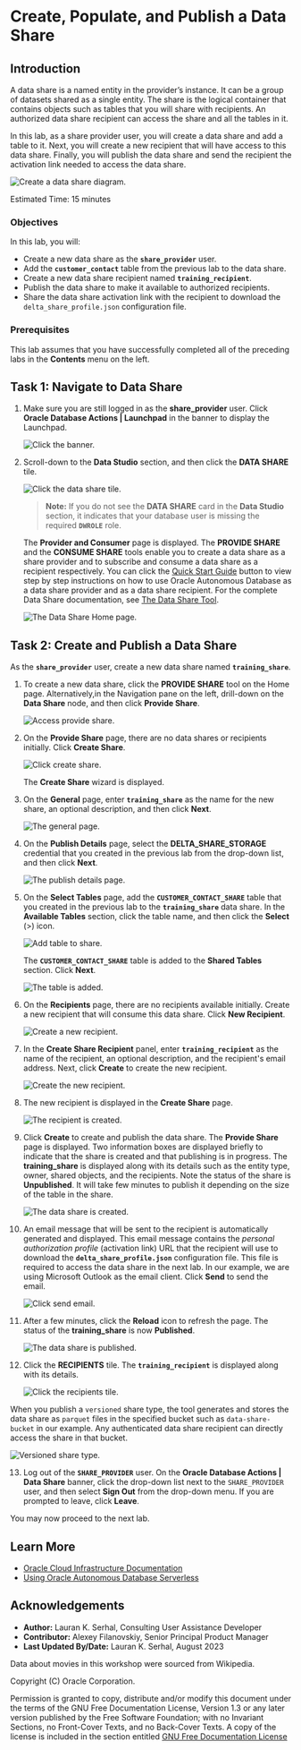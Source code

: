 # Create, Populate, and Publish a Data Share

## Introduction

A data share is a named entity in the provider’s instance. It can be a group of datasets shared as a single entity. The share is the logical container that contains objects such as tables that you will share with recipients. An authorized data share recipient can  access the share and all the tables in it.

In this lab, as a share provider user, you will create a data share and add a table to it. Next, you will create a new recipient that will have access to this data share. Finally, you will publish the data share and send the recipient the activation link needed to access the data share.

 ![Create a data share diagram.](images/data-share-diagram.png)

Estimated Time: 15 minutes

### Objectives

In this lab, you will:

* Create a new data share as the **`share_provider`** user.
* Add the **`customer_contact`** table from the previous lab to the data share.
* Create a new data share recipient named **`training_recipient`**.
* Publish the data share to make it available to authorized recipients.
* Share the data share activation link with the recipient to download the `delta_share_profile.json` configuration file.

### Prerequisites

This lab assumes that you have successfully completed all of the preceding labs in the **Contents** menu on the left.

## Task 1: Navigate to Data Share

1. Make sure you are still logged in as the **share_provider** user. Click **Oracle Database Actions | Launchpad** in the banner to display the Launchpad.

    ![Click the banner.](./images/click-banner.png " ")

2. Scroll-down to the **Data Studio** section, and then click the **DATA SHARE** tile.

     ![Click the data share tile.](./images/click-data-share.png " ")

     >**Note:** If you do not see the **DATA SHARE** card in the **Data Studio** section, it indicates that your database user is missing the required **`DWROLE`** role.

     The **Provider and Consumer** page is displayed. The **PROVIDE SHARE** and the **CONSUME SHARE** tools enable you to create a data share as a share provider and to subscribe and consume a data share as a recipient respectively. You can click the [Quick Start Guide](https://docs.oracle.com/en/database/oracle/sql-developer-web/sdwfd/index.html) button to view step by step instructions on how to use Oracle Autonomous Database as a data share provider and as a data share recipient. For the complete Data Share documentation, see [The Data Share Tool](https://docs.oracle.com/en/cloud/paas/autonomous-database/adbsa/adp-data-share-tool.html#GUID-7EECE78B-336D-4853-BFC3-E78A7B8398DB).

    ![The Data Share Home page.](./images/data-share-home-page.png " ")

## Task 2: Create and Publish a Data Share

As the **`share_provider`** user, create a new data share named **`training_share`**.

1. To create a new data share, click the **PROVIDE SHARE** tool on the Home page. Alternatively,in the Navigation pane on the left, drill-down on the **Data Share** node, and then click **Provide Share**.

    ![Access provide share.](./images/access-provide-share.png " ")

2. On the **Provide Share** page, there are no data shares or recipients initially. Click **Create Share**.

    ![Click create share.](./images/click-create-share.png " ")

    The **Create Share** wizard is displayed.

3. On the **General** page, enter **`training_share`** as the name for the new share, an optional description, and then click **Next**.

    ![The general page.](./images/wizard-general.png " ")

4. On the **Publish Details** page, select the **DELTA\_SHARE\_STORAGE** credential that you created in the previous lab from the drop-down list, and then click **Next**.

    ![The publish details page.](./images/wizard-publish-details.png " ")

5. On the **Select Tables** page, add the **`CUSTOMER_CONTACT_SHARE`** table that you created in the previous lab to the **`training_share`** data share. In the **Available Tables** section, click the table name, and then click the **Select** (>) icon.

    ![Add table to share.](images/add-table-to-share.png)

    The **`CUSTOMER_CONTACT_SHARE`** table is added to the **Shared Tables** section. Click **Next**.

    ![The table is added.](images/table-added.png)

6. On the **Recipients** page, there are no recipients available initially. Create a new recipient that will consume this data share. Click **New Recipient**.

    ![Create a new recipient.](images/create-recipient.png)

7. In the **Create Share Recipient** panel, enter **`training_recipient`** as the name of the recipient, an optional description, and the recipient's email address. Next, click **Create** to create the new recipient.

    ![Create the new recipient.](images/click-create-recipient.png)

8. The new recipient is displayed in the **Create Share** page.

    ![The recipient is created.](images/recipient-created.png)

9. Click **Create** to create and publish the data share. The **Provide Share** page is displayed. Two information boxes are displayed briefly to indicate that the share is created and that publishing is in progress. The **training_share** is displayed along with its details such as the entity type, owner, shared objects, and the recipients. Note the status of the share is **Unpublished**. It will take few minutes to publish it depending on the size of the table in the share.

    ![The data share is created.](images/share-created.png)

10. An email message that will be sent to the recipient is automatically generated and displayed. This email message contains the _personal authorization profile_ (activation link) URL that the recipient will use to download the **`delta_share_profile.json`** configuration file. This file is required to access the data share in the next lab. In our example, we are using Microsoft Outlook as the email client. Click **Send** to send the email.

    ![Click send email.](images/activation-email.png)

11. After a few minutes, click the **Reload** icon to refresh the page. The status of the **training_share** is now **Published**.

    ![The data share is published.](images/share-published.png)

12. Click the **RECIPIENTS** tile. The **`training_recipient`** is displayed along with its details.

    ![Click the recipients tile.](images/click-recipients-tile.png)

When you publish a `versioned` share type, the tool generates and stores the data share as `parquet` files in the specified bucket such as `data-share-bucket` in our example. Any authenticated data share recipient can directly access the share in that bucket.

![Versioned share type.](images/versioned-share-type.png)

13. Log out of the **`SHARE_PROVIDER`** user. On the **Oracle Database Actions | Data Share** banner, click the drop-down list next to the `SHARE_PROVIDER` user, and then select **Sign Out** from the drop-down menu. If you are prompted to leave, click **Leave**.

You may now proceed to the next lab.

## Learn More

* [Oracle Cloud Infrastructure Documentation](https://docs.cloud.oracle.com/en-us/iaas/Content/GSG/Concepts/baremetalintro.htm)
* [Using Oracle Autonomous Database Serverless](https://docs.oracle.com/en/cloud/paas/autonomous-database/adbsa/index.html)

## Acknowledgements

* **Author:** Lauran K. Serhal, Consulting User Assistance Developer
* **Contributor:** Alexey Filanovskiy, Senior Principal Product Manager
* **Last Updated By/Date:** Lauran K. Serhal, August 2023

Data about movies in this workshop were sourced from Wikipedia.

Copyright (C) Oracle Corporation.

Permission is granted to copy, distribute and/or modify this document
under the terms of the GNU Free Documentation License, Version 1.3
or any later version published by the Free Software Foundation;
with no Invariant Sections, no Front-Cover Texts, and no Back-Cover Texts.
A copy of the license is included in the section entitled [GNU Free Documentation License](files/gnu-free-documentation-license.txt)
